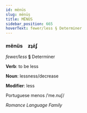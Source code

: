 ```yaml
---
id: mënüs
slug: mënüs
title: MËNÜS
sidebar_position: 665
hoverText: fewer/less § Determiner
---
```


### mënüs&emsp;<span kind="abugida">ƶʇƨ́ʄ</span>

*fewer/less* **§** Determiner

**Verb**: to be less

**Noun**: lessness/decrease

**Modifier**: less

Portuguese menos /ˈme.nuʃ/

*Romance Language Family*
